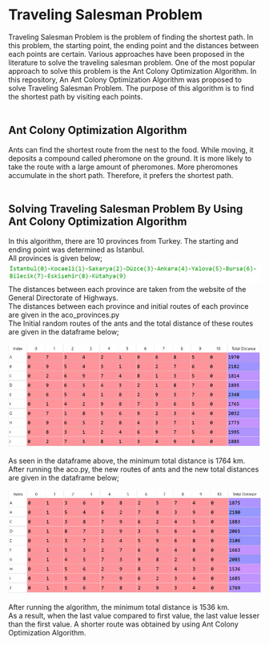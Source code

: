 # Traveling Salesman Problem
Traveling Salesman Problem is the problem of finding the shortest path. 
In this problem, the starting point, the ending point and the distances between each points are certain. 
Various approaches have been proposed in the literature to solve the traveling salesman problem. 
One of the most popular approach to solve this problem is the Ant Colony Optimization Algorithm. 
In this repository, An Ant Colony Optimization Algorithm was proposed to solve Traveling Salesman Problem. 
The purpose of this algorithm is to find the shortest path by visiting each points.
<br><br>
## Ant Colony Optimization Algorithm
Ants can find the shortest route from the nest to the food. While moving, it deposits a compound called pheromone on the ground. 
It is more likely to take the route with a large amount of pheromones. 
More pheromones accumulate in the short path. Therefore, it prefers the shortest path.
<br><br>
## Solving Traveling Salesman Problem By Using Ant Colony Optimization Algorithm
In this algorithm, there are 10 provinces from Turkey. The starting and ending point was determined as Istanbul. 
<br>
All provinces is given below;
![GitHub Logo](/results/provinces.jpg)<br>
The distances between each province are taken from the website of the General Directorate of Highways. <br>
The distances between each province and initial routes of each province are given in the aco_provinces.py
<br>
The Initial random routes of the ants and the total distance of these routes are given in the dataframe below;<br><br>
![GitHub Logo](/results/initial_routes.jpg)<br><br>
As seen in the dataframe above, the minimum total distance is 1764 km.
<br>
After running the aco.py, the new routes of ants and the new total distances are given in the dataframe below;
<br><br>
![GitHub Logo](/results/result.jpg)<br><br>
After running the algorithm, the minimum total distance is 1536 km.<br>
As a result, when the last value compared to first value, the last value lesser than the first value. 
A shorter route was obtained by using Ant Colony Optimization Algorithm.

